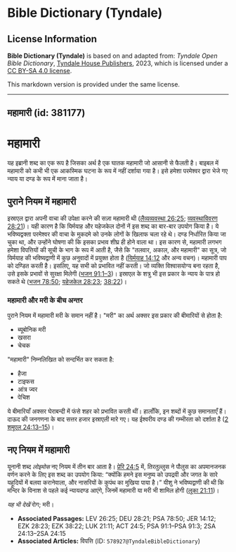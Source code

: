 # Bible Dictionary (Tyndale)

## License Information

**Bible Dictionary (Tyndale)** is based on and adapted from: _Tyndale Open Bible Dictionary_, [Tyndale House Publishers](https://tyndaleopenresources.com/), 2023, which is licensed under a [CC BY-SA 4.0 license](https://creativecommons.org/licenses/by-sa/4.0/legalcode.en).

This markdown version is provided under the same license.



--------------------------------

## महामारी (id: 381177)

**महामारी**
===========

यह इब्रानी शब्द का एक रूप है जिसका अर्थ है एक घातक महामारी जो आसानी से फैलती है। बाइबल में महामारी को कभी भी एक आकस्मिक घटना के रूप में नहीं दर्शाया गया है। इसे हमेशा परमेश्वर द्वारा भेजे गए न्याय या दण्ड के रूप में माना जाता है।

पुराने नियम में महामारी
-----------------------

इस्राएल द्वारा अपनी वाचा की उपेक्षा करने की सज़ा महामारी थी ([लैव्यव्यवस्था 26:25](https://ref.ly/Lev26:25); [व्यवस्थाविवरण 28:21](https://ref.ly/Deut28:21))। यही कारण है कि यिर्मयाह और यहेजकेल दोनों नें इस शब्द का बार\-बार उपयोग किया है। ये भविष्यद्वक्ता परमेश्वर की वाचा के मुकदमे को उनके लोगों के खिलाफ चला रहे थे। दण्ड निर्धारित किया जा चुका था, और उन्होंने घोषणा की कि इसका प्रभाव शीघ्र ही होने वाला था। इस कारण से, महामारी लगभग हमेशा विपत्तियों की सूची के भाग के रूप में आती है, जैसे कि "तलवार, अकाल, और महामारी" का सूत्र, जो यिर्मयाह की भविष्यद्वाणी में कुछ अनुवादों में प्रयुक्त होता है ([यिर्मयाह 14:12](https://ref.ly/Jer14:12) और अन्य वचन)। महामारी पाप को दण्डित करती है। इसलिए, यह सभी को प्रभावित नहीं करती। जो व्यक्ति विश्वासयोग्य बना रहता है, उसे इसके प्रभावों से सुरक्षा मिलेगी ([भजन 91:1–3](https://ref.ly/Ps91:1-Ps91:3))। इस्राएल के शत्रु भी इस प्रकार के न्याय के पात्र हो सकते थे ([भजन 78:50](https://ref.ly/Ps78:50); [यहेजकेल 28:23](https://ref.ly/Ezek28:23); [38:22](https://ref.ly/Ezek38:22))।

### महामारी और मरी के बीच अन्तर

पुराने नियम में महामारी मरी के समान नहीं है। "मरी" का अर्थ अक्सर इस प्रकार की बीमारियों से होता है:

* ब्यूबोनिक मरी
* खसरा
* चेचक

"महामारी" निम्नलिखित को सन्दर्भित कर सकता है:

* हैजा
* टाइफस
* आंत्र ज्वर
* पेचिश

ये बीमारियाँ अक्सर घेराबन्दी में फंसे शहर को प्रभावित करती थीं। हालाँकि, इन शब्दों में कुछ समानताएँ हैं। दाऊद की जनगणना के बाद सत्तर हजार इस्राएली मारे गए। यह ईश्वरीय दण्ड की गम्भीरता को दर्शाता है ([2 शमूएल 24:13–15](https://ref.ly/2Sam24:13-2Sam24:15))।

नए नियम में महामारी
-------------------

यूनानी शब्द *लोइमोस* नए नियम में तीन बार आता है। [प्रेरि 24:5](https://ref.ly/Acts24:5) में, तिरतुल्लुस ने पौलुस का अपमानजनक वर्णन करने के लिए इस शब्द का उपयोग किया: “क्योंकि हमने इस मनुष्य को उपद्रवी और जगत के सारे यहूदियों में बलवा करानेवाला, और नासरियों के कुपंथ का मुखिया पाया है।” यीशु ने भविष्यद्वाणी की थी कि मन्दिर के विनाश से पहले कई न्यायदण्ड आएंगे, जिनमें महामारी या मरी भी शामिल होगी ([लूका 21:11](https://ref.ly/Luke21:11))।

*यह भी देखें* रोग; मरी।

* **Associated Passages:** LEV 26:25; DEU 28:21; PSA 78:50; JER 14:12; EZK 28:23; EZK 38:22; LUK 21:11; ACT 24:5; PSA 91:1–PSA 91:3; 2SA 24:13–2SA 24:15
* **Associated Articles:** विपत्ति (ID: `578927@TyndaleBibleDictionary`)

